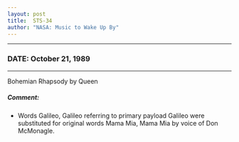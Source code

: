 ```yaml
---
layout: post
title:  STS-34
author: "NASA: Music to Wake Up By"
---
```


----
### DATE: October 21, 1989
----
Bohemian Rhapsody by Queen

##### Comment:
* Words Galileo, Galileo referring to primary payload Galileo were substituted for original words Mama Mia, Mama Mia by voice of Don McMonagle.

